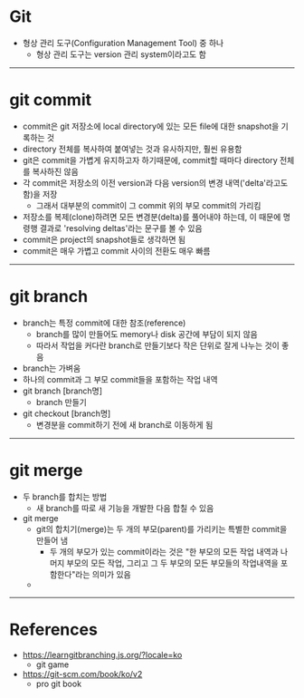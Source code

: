 # Git
- 형상 관리 도구(Configuration Management Tool) 중 하나
	- 형상 관리 도구는 version 관리 system이라고도 함
---




# git commit
- commit은 git 저장소에 local directory에 있는 모든 file에 대한 snapshot을 기록하는 것
- directory 전체를 복사하여 붙여넣는 것과 유사하지만, 훨씬 유용함
- git은 commit을 가볍게 유지하고자 하기때문에, commit할 때마다 directory 전체를 복사하진 않음
- 각 commit은 저장소의 이전 version과 다음 version의 변경 내역('delta'라고도 함)을 저장
	- 그래서 대부분의 commit이 그 commit 위의 부모 commit의 가리킴
- 저장소를 복제(clone)하려면 모든 변경분(delta)를 풀어내야 하는데, 이 때문에 명령행 결과로 'resolving deltas'라는 문구를 볼 수 있음
- commit은 project의 snapshot들로 생각하면 됨
- commit은 매우 가볍고 commit 사이의 전환도 매우 빠름
---




# git branch
- branch는 특정 commit에 대한 참조(reference)
	- branch를 많이 만들어도 memory나 disk 공간에 부담이 되지 않음
	- 따라서 작업을 커다란 branch로 만들기보다 작은 단위로 잘게 나누는 것이 좋음
- branch는 가벼움
- 하나의 commit과 그 부모 commit들을 포함하는 작업 내역
- git branch [branch명]
	- branch 만들기
- git checkout [branch명]
	- 변경분을 commit하기 전에 새 branch로 이동하게 됨
---




# git merge
- 두 branch를 합치는 방법
	- 새 branch를 따로 새 기능을 개발한 다음 합칠 수 있음
- git merge
	- git의 합치기(merge)는 두 개의 부모(parent)를 가리키는 특별한 commit을 만들어 냄
		- 두 개의 부모가 있는 commit이라는 것은 "한 부모의 모든 작업 내역과 나머지 부모의 모든 작업, 그리고 그 두 부모의 모든 부모들의 작업내역을 포함한다"라는 의미가 있음
	- 
	
---




# References
- https://learngitbranching.js.org/?locale=ko
	- git game
- https://git-scm.com/book/ko/v2
	- pro git book
